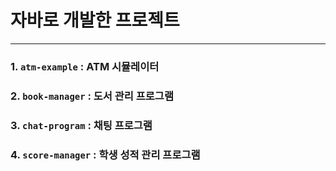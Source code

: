 # 자바로 개발한 프로젝트

---

### 1. `atm-example` : ATM 시뮬레이터
### 2. `book-manager` : 도서 관리 프로그램
### 3. `chat-program` : 채팅 프로그램
### 4. `score-manager` : 학생 성적 관리 프로그램
